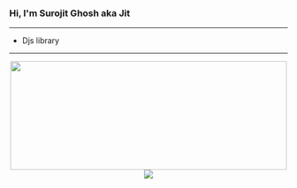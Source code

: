 ### Hi, I'm Surojit Ghosh aka Jit
---
- Djs library
---
<div align="center">
  <img src="https://github-readme-stats.vercel.app/api/top-langs/?username=AmJit&layout=compact" width="500" height="197">
<div align="center"><img src="https://github-readme-stats.vercel.app/api?username=AmJit&show_icons=true&theme=radical&count_private=true"></div>
</div>
